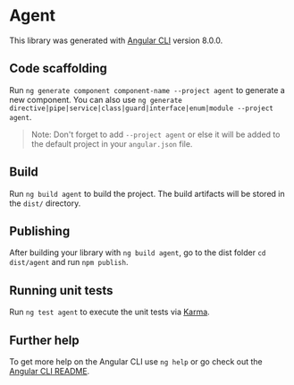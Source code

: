 # Agent

This library was generated with [Angular CLI](https://github.com/angular/angular-cli) version 8.0.0.

## Code scaffolding

Run `ng generate component component-name --project agent` to generate a new component. You can also use `ng generate directive|pipe|service|class|guard|interface|enum|module --project agent`.
> Note: Don't forget to add `--project agent` or else it will be added to the default project in your `angular.json` file. 

## Build

Run `ng build agent` to build the project. The build artifacts will be stored in the `dist/` directory.

## Publishing

After building your library with `ng build agent`, go to the dist folder `cd dist/agent` and run `npm publish`.

## Running unit tests

Run `ng test agent` to execute the unit tests via [Karma](https://karma-runner.github.io).

## Further help

To get more help on the Angular CLI use `ng help` or go check out the [Angular CLI README](https://github.com/angular/angular-cli/blob/master/README.md).

